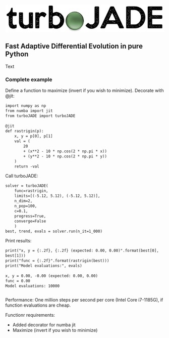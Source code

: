 ![Logo](https://github.com/hippke/turboJADE/blob/main/logo.png?raw=true)
## Fast Adaptive Differential Evolution in pure Python

Text

### Complete example

Define a function to maximize (invert if you wish to minimize). Decorate with @jit:

```
import numpy as np
from numba import jit
from turboJADE import turboJADE

@jit
def rastrigin(p):
    x, y = p[0], p[1]
    val = (
        20
        + (x**2 - 10 * np.cos(2 * np.pi * x))
        + (y**2 - 10 * np.cos(2 * np.pi * y))
    )
    return -val
```
Call turboJADE:
```
solver = turboJADE(
    func=rastrigin,
    limits=[(-5.12, 5.12), (-5.12, 5.12)],
    n_dim=2,
    n_pop=100,
    c=0.1,
    progress=True,
    converge=False
    )
best, trend, evals = solver.run(n_it=1_000)
```
Print results:
```
print("x, y = {:.2f}, {:.2f} (expected: 0.00, 0.00)".format(best[0], best[1]))
print("func = {:.2f}".format(rastrigin(best)))
print("Model evaluations:", evals)

x, y = 0.00, -0.00 (expected: 0.00, 0.00)
func = 0.00
Model evaluations: 10000
```

```
```


Performance: One million steps per second per core (Intel Core i7-1185G), if function evaluations are cheap.

Functionr requirements:
- Added decorator for numba jit
- Maximize (invert if you wish to minimize) 
